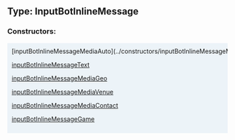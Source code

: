 ## Type: InputBotInlineMessage  

### Constructors:

<style>
.container {
    width: auto;
    overflow-x: auto;
    white-space: nowrap;
    background: #ecf3f8;
    padding: 10px;
}
</style>
<div class="container">
[inputBotInlineMessageMediaAuto](../constructors/inputBotInlineMessageMediaAuto.md)  

[inputBotInlineMessageText](../constructors/inputBotInlineMessageText.md)  

[inputBotInlineMessageMediaGeo](../constructors/inputBotInlineMessageMediaGeo.md)  

[inputBotInlineMessageMediaVenue](../constructors/inputBotInlineMessageMediaVenue.md)  

[inputBotInlineMessageMediaContact](../constructors/inputBotInlineMessageMediaContact.md)  

[inputBotInlineMessageGame](../constructors/inputBotInlineMessageGame.md)  

</div>
